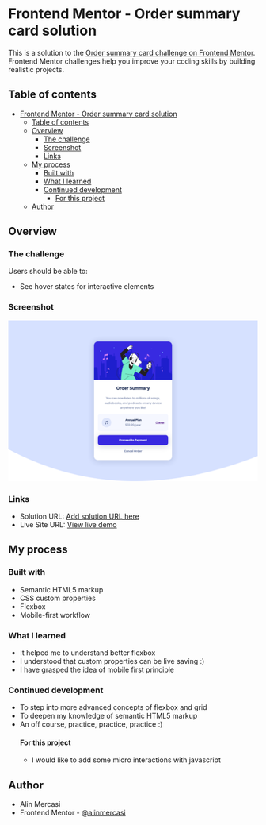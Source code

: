 # Frontend Mentor - Order summary card solution

This is a solution to the [Order summary card challenge on Frontend Mentor](https://www.frontendmentor.io/challenges/order-summary-component-QlPmajDUj). Frontend Mentor challenges help you improve your coding skills by building realistic projects.

## Table of contents

- [Frontend Mentor - Order summary card solution](#frontend-mentor---order-summary-card-solution)
  - [Table of contents](#table-of-contents)
  - [Overview](#overview)
    - [The challenge](#the-challenge)
    - [Screenshot](#screenshot)
    - [Links](#links)
  - [My process](#my-process)
    - [Built with](#built-with)
    - [What I learned](#what-i-learned)
    - [Continued development](#continued-development)
      - [For this project](#for-this-project)
  - [Author](#author)

## Overview

### The challenge

Users should be able to:

- See hover states for interactive elements

### Screenshot

![](./design/screenshot.png)

### Links

- Solution URL: [Add solution URL here](https://www.frontendmentor.io/solutions/mobile-first-solution-using-flexbox-and-custom-properties-ZIMLMkpI8-)
- Live Site URL: [View live demo](https://alinmercasi.github.io/order-summary-component-main/)

## My process

### Built with

- Semantic HTML5 markup
- CSS custom properties
- Flexbox
- Mobile-first workflow

### What I learned

- It helped me to understand better flexbox
- I understood that custom properties can be live saving :)
- I have grasped the idea of mobile first principle

### Continued development

- To step into more advanced concepts of flexbox and grid
- To deepen my knowledge of semantic HTML5 markup
- An off course, practice, practice, practice :)
  #### For this project
  - I would like to add some micro interactions with javascript

## Author

- Alin Mercasi
- Frontend Mentor - [@alinmercasi](https://www.frontendmentor.io/profile/alinmercasi)
